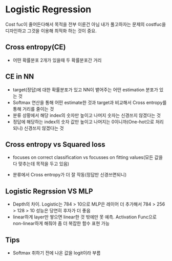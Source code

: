 # Logistic Regression

Cost fuc이 줄어든다해서 목적을 전부 이룬건 아님
내가 풀고하자는 문제의 costfuc을 디자인하고 그것을 이용해 최적화 하는 것이 중요.

## Cross entropy(CE) 

- 어떤 확률분포 2개가 있을때 두 확률분포간 거리

## CE in NN

- target(정답)에 대한 확률분포가 있고 NN이 뱉어주는 어떤 estimation 분포가 있는 것
- Softmax 연산을 통해 어떤 estimate한 것과 target과 비교해서 Cross entropy를 통해 거리를 줄이는 것
- 분류 상황에서 해당 index의 숫자만 높이고 나머지 숫자는 신경쓰지 않겠다는 것
- 정답에 해당하는 index의 숫자 값만 높이고 나머지는 0이니까(One-hot으로 처리되니) 신경쓰지 않겠다는 것


## Cross entropy vs Squared loss

- focuses on correct classification vs  focusses on fitting values(모든 값을 다 맞추는데 목적을 두고 있음) 

- 분류에서 Cross entropy가 더 잘 작동(정답만 신경쓰면되니)


## Logistic Regrssion VS MLP
- Depth의 차이. Logistic는 784 > 10으로 MLP은 레이어 더 추가해서 784 > 256 > 128 > 10 성능은 당연히 후자가 더 좋음 
- linear하게 layer만 쌓으면 linear한 것 밖에만 못 예측. Activation Func으로 non-linear하게 해줘야 좀 더 복잡한 함수 표현 가능 


## Tips
- Softmax 취하기 전에 나온 값을 logit이라 부름
